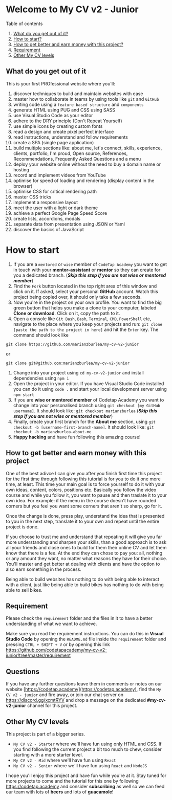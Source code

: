 # Welcome to My CV v2 - Junior

Table of contents

1. [What do you get out of it?](#what-do-you-get-out-of-it)
1. [How to start?](#how-to-start)
1. [How to get better and earn money with this project?](How-to-get-better-and-earn-money-with-this-project)
1. [Requirement](#requirement)
1. [Other My CV levels](#other-my-cv-levels)

## What do you get out of it

This is your first PROfessional website where you'll:
1. discover techniques to build and maintain websites with ease
1. master how to collaborate in teams by using tools like `git` and `GitHub`
1. writing code using a `feature based structure` and `components`
1. generate HTML using PUG and CSS using SASS
1. use Visual Studio Code as your editor
1. adhere to the DRY principle (Don't Repeat Yourself)
1. use simple icons by creating custom fonts
1. read a design and create pixel perfect interface
1. read instructions, understand and follow requirements
1. create a SPA (single page application)
1. build multiple sections like: about me, let's connect, skills, experience, clients, portfolio, I'm proud, Open source, References, Recommendations, Frequently Asked Questions and a menu
1. deploy your website online without the need to buy a domain name or hosting
1. record and implement videos from YouTube
1. optimise for speed of loading and rendering (display content in the browser)
1. optimise CSS for critical rendering path
1. master CSS tricks
1. implement a responsive layout
1. meet the user with a light or dark theme
1. achieve a perfect Google Page Speed Score
1. create lists, accordions, modals
1. separate data from presentation using JSON or Yaml
1. discover the basics of JavaScript

# How to start
1. If you are a `mentored` or `wise` member of `CodeTap Academy` you want to get in touch with your **mentor-assistant** or **mentor** so they can create for you a dedicated branch. (***Skip this step if you are not wise or mentored member***)
1. Find the `Fork` button located in the top right area of this window and click on it. If asked, select your personal **GitHub** account. Watch this project being copied over, it should only take a few seconds.
1. Now you're in the project on your own profile. You want to find the big green button that helps you make a clone to your computer, labeled **Clone or download**. Click on it, copy the path to it.
1. Open a console like `Git Bash`, `Bash`, `Terminal`, `CMD`, `PowerShell` etc, navigate to the place where you keep your projects and run: `git clone [paste the path to the project in here]` and hit the `Enter` key. The command should look like 
```
git clone https://github.com/marianzburlea/my-cv-v2-junior
```
or
```
git clone git@github.com:marianzburlea/my-cv-v2-junior
```
1. Change into your project using `cd my-cv-v2-junior` and install dependencies using `npm i`
1. Open the project in your editor. If you have Visual Studio Code installed you can do it using `code .` and start your local development server using `npm start`
1. If you are **wise or mentored member** of Codetap Academy you want to change into your personalised branch using `git checkout [my GitHub username]`. It should look like: `git checkout marianzburlea` (***Skip this step if you are not wise or mentored member***)
1. Finally, create your first branch for the **About me** section, using `git checkout -b [username-first-branch-name]`. It should look like: `git checkout -b marianzburlea-about-me`
1. **Happy hacking** and have fun following this amazing course!

## How to get better and earn money with this project
One of the best adivce I can give you after you finish first time this project for the first time through following this tutorial is for you to do it one more time, at least. This time your main goal is to force yourself to do it with your own ideas, content, colors, positions etc. Basically you follow the video course and while you follow it, you want to pause and then traslate it to your own idea. For example: if the menu in the course doesn't have rounded corners but you feel you want some corners that aren't so sharp, go for it. 

Once the change is done, press play, understand the idea that is presented to you in the next step, translate it to your own and repeat until the entire project is done.

If you choose to trust me and understand that repeating it will give you far more understanding and sharpen your skills, than a good approach is to ask all your friends and close ones to build for them their online CV and let them know that there is a fee. At the end they can chose to pay you: all, nothing or any amount they want, no matter what reasons they have for their choice. You'll master and get better at dealing with clients and have the option to also earn something in the process.

Being able to build websites has nothing to do with being able to interact with a client, just like being able to build bikes has nothing to do with being able to sell bikes.

## Requirement

Please check the `requirement` folder and the files in it to have a better understanding of what we want to achieve.

Make sure you read the requirement instructions. You can do this in **Visual Studio Code** by opening the `README.md` file inside the `requirement` folder and pressing `CTRL + SHIFT + V` or by opening this link https://github.com/codetapacademy/my-cv-v2-junior/tree/master/requirement

## Questions

If you have any further questions leave them in comments or notes on our website [https://codetap.academy](https://codetap.academy), find the `My CV v2 - junior` and fire away, or join our chat server on https://discord.gg/xcmtRYV and drop a message on the dedicated **#my-cv-v2-junior** channel for this project.

## Other My CV levels

This project is part of a bigger series.

* `My CV v2 - Starter` where we'll have fun using only HTML and CSS. If you find following the current project a bit too much to chew, consider starting with a more starter level.
* `My CV v2 - Mid` where we'll have fun using `React`
* `My CV v2 - Senior` where we'll have fun using `React` and `NodeJS`

I hope you'll enjoy this project and have fun while you're at it. Stay tuned for more projects to come and the tutorial for this one by following https://codetap.academy and consider **subscribing** as well so we can feed our team with lots of **beers** and lots of **guacamole**!